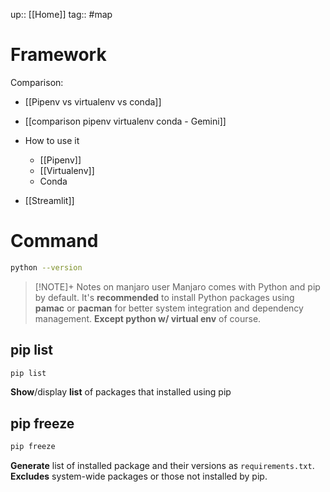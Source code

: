 up:: [[Home]]
tag:: #map 

# Framework
Comparison:
- [[Pipenv vs virtualenv vs conda]]
- [[comparison pipenv virtualenv conda - Gemini]]

- How to use it
	- [[Pipenv]]
	- [[Virtualenv]]
	- Conda
- [[Streamlit]]
# Command
```sh
python --version
```

> [!NOTE]+ Notes on manjaro user
> Manjaro comes with Python and pip by default. It's **recommended** to install Python packages using **pamac** or **pacman** for better system integration and dependency management. **Except python w/ virtual env** of course.


## pip list
```sh
pip list
```
**Show**/display **list** of packages that installed using pip

## pip freeze
```sh
pip freeze
```
**Generate** list of installed package and their versions as `requirements.txt`. **Excludes** system-wide packages or those not installed by pip.




